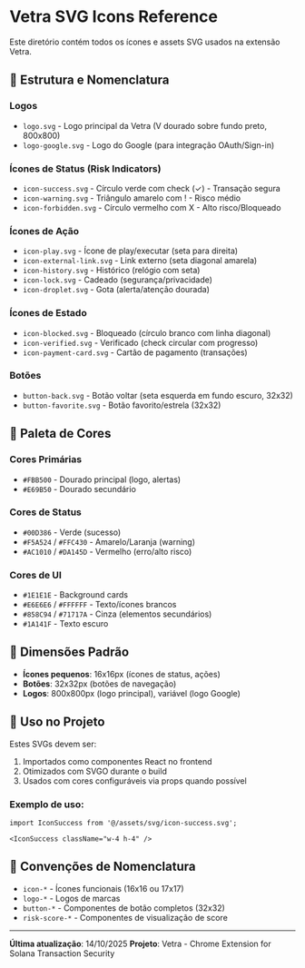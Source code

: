 # Vetra SVG Icons Reference

Este diretório contém todos os ícones e assets SVG usados na extensão Vetra.

## 📁 Estrutura e Nomenclatura

### **Logos**
- `logo.svg` - Logo principal da Vetra (V dourado sobre fundo preto, 800x800)
- `logo-google.svg` - Logo do Google (para integração OAuth/Sign-in)

### **Ícones de Status** (Risk Indicators)
- `icon-success.svg` - Círculo verde com check (✓) - Transação segura
- `icon-warning.svg` - Triângulo amarelo com ! - Risco médio
- `icon-forbidden.svg` - Círculo vermelho com X - Alto risco/Bloqueado

### **Ícones de Ação**
- `icon-play.svg` - Ícone de play/executar (seta para direita)
- `icon-external-link.svg` - Link externo (seta diagonal amarela)
- `icon-history.svg` - Histórico (relógio com seta)
- `icon-lock.svg` - Cadeado (segurança/privacidade)
- `icon-droplet.svg` - Gota (alerta/atenção dourada)

### **Ícones de Estado**
- `icon-blocked.svg` - Bloqueado (círculo branco com linha diagonal)
- `icon-verified.svg` - Verificado (check circular com progresso)
- `icon-payment-card.svg` - Cartão de pagamento (transações)

### **Botões**
- `button-back.svg` - Botão voltar (seta esquerda em fundo escuro, 32x32)
- `button-favorite.svg` - Botão favorito/estrela (32x32)

## 🎨 Paleta de Cores

### Cores Primárias
- `#FBB500` - Dourado principal (logo, alertas)
- `#E69B50` - Dourado secundário

### Cores de Status
- `#00D386` - Verde (sucesso)
- `#F5A524` / `#FFC430` - Amarelo/Laranja (warning)
- `#AC1010` / `#DA145D` - Vermelho (erro/alto risco)

### Cores de UI
- `#1E1E1E` - Background cards
- `#E6E6E6` / `#FFFFFF` - Texto/ícones brancos
- `#858C94` / `#71717A` - Cinza (elementos secundários)
- `#1A141F` - Texto escuro

## 📐 Dimensões Padrão

- **Ícones pequenos**: 16x16px (ícones de status, ações)
- **Botões**: 32x32px (botões de navegação)
- **Logos**: 800x800px (logo principal), variável (logo Google)

## 🔄 Uso no Projeto

Estes SVGs devem ser:
1. Importados como componentes React no frontend
2. Otimizados com SVGO durante o build
3. Usados com cores configuráveis via props quando possível

### Exemplo de uso:
```tsx
import IconSuccess from '@/assets/svg/icon-success.svg';

<IconSuccess className="w-4 h-4" />
```

## 📝 Convenções de Nomenclatura

- `icon-*` - Ícones funcionais (16x16 ou 17x17)
- `logo-*` - Logos de marcas
- `button-*` - Componentes de botão completos (32x32)
- `risk-score-*` - Componentes de visualização de score

---

**Última atualização**: 14/10/2025
**Projeto**: Vetra - Chrome Extension for Solana Transaction Security


